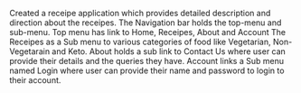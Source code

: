 Created a receipe application which provides detailed description and direction about the receipes.
The Navigation bar holds the top-menu and sub-menu.
Top menu has link to Home, Receipes, About and Account
The Receipes as a Sub menu to various categories of food like Vegetarian, Non-Vegetarain and Keto.
About holds a sub link to Contact Us where user can provide their details and the queries they have.
Account links a Sub menu named Login where user can provide their name and password to login to their account.
